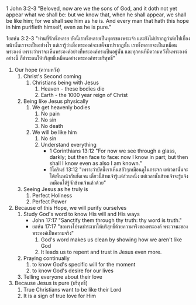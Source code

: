 1 John 3:2-3 "Beloved, now are we the sons of God, and it doth not yet appear what we shall be: but we know that, when he shall appear, we shall be like him; for we shall see him as he is. And every man that hath this hope in him purifieth himself, even as he is pure."

1ยอห์น 3:2-3 "ท่านที่รักทั้งหลาย บัดนี้เราทั้งหลายเป็นบุตรของพระเจ้า และยังไม่ปรากฏว่าต่อไปเบื้องหน้านั้นเราจะเป็นอย่างไร แต่เรารู้ว่าเมื่อพระองค์จะเสด็จมาปรากฏนั้น เราทั้งหลายจะเป็นเหมือนพระองค์ เพราะว่าเราจะเห็นพระองค์อย่างที่พระองค์ทรงเป็นอยู่นั้น และทุกคนที่มีความหวังในพระองค์อย่างนี้ ก็ชำระตนให้บริสุทธิ์เหมือนอย่างพระองค์ทรงบริสุทธิ์"

1. Our hope (ความหวัง)
    1. Christ's Second coming
        1. Christians being with Jesus
            1. Heaven - these bodies die
            2. Earth - the 1000 year reign of Christ
    2. Being like Jesus physically
        1. We get heavenly bodies
            1. No pain
            2. No sin
            3. No death
        2. We will be like him
            1. No sin
            2. Understand everything
				- 1 Corinthians 13:12 "For now we see through a glass, darkly; but then face to face: now I know in part; but then shall I know even as also I am known."
				- 1โครินธ์ 13:12 "เพราะว่าบัดนี้เราเห็นสลัวๆเหมือนดูในกระจก แต่เวลานั้นจะได้เห็นหน้ากันชัดเจน เดี๋ยวนี้ข้าพเจ้ารู้แต่ส่วนหนึ่ง แต่เวลานั้นข้าพเจ้าจะรู้แจ้งเหมือนได้รู้จักข้าพเจ้าแล้วด้วย"
    3. Seeing Jesus as he truly is
        1. Perfect Holiness
        2. Perfect Power
2. Because of this Hope, we will purify ourselves
    1. Study God's word to know His will and His ways
        - John 17:17 "Sanctify them through thy truth: thy word is truth."
        - ยอห์น 17:17 "ขอทรงโปรดชำระเขาให้บริสุทธิ์ด้วยความจริงของพระองค์ พระวจนะของพระองค์เป็นความจริง"
	        1. God's word makes us clean by showing how we aren't like God
	        2. It leads us to repent and trust in Jesus even more.
    2. Praying continually
        1. to know God's specific will for the moment
        2. to know God's desire for our lives
    3. Telling everyone about their love
3. Because Jesus is pure (บริสุทธิ์)
    1. True Christians want to be like their Lord
    2. It is a sign of true love for Him